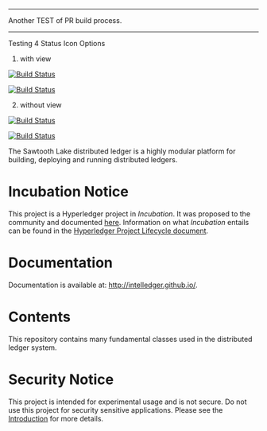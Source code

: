 
***

Another TEST of PR build process.

***

Testing 4 Status Icon Options

 1. with view

[![Build Status](http://54.85.138.100/job/core-mack-pr/badge/icon)](http://54.85.138.100/job/core-mack-pr/)

[![Build Status](http://54.85.138.100/buildStatus/icon?job=core-mack-pr)](http://54.85.138.100/job/core-mack-pr/)

 2. without view

[![Build Status](http://54.85.138.100/job/core-mack-pr/badge/icon)](http://54.85.138.100/job/core-mack-pr)

[![Build Status](http://54.85.138.100/buildStatus/icon?job=core-mack-pr)](http://54.85.138.100/job/core-mack-pr)


The Sawtooth Lake distributed ledger is a highly modular platform for building, deploying and
running distributed ledgers.

Incubation Notice
=================

This project is a Hyperledger project in _Incubation_. It was proposed to the 
community and documented [here](http://bit.ly/1T6eVBH). Information on what 
_Incubation_ entails can be found in the [Hyperledger Project Lifecycle document](https://goo.gl/4edNRc).

Documentation
=============

Documentation is available at: http://intelledger.github.io/.

Contents
========

This repository contains many fundamental classes used in the distributed ledger system.

Security Notice
===============
This project is intended for experimental usage and is not secure.
Do not use this project for security sensitive applications.
Please see the
[Introduction](http://intelledger.github.io/introduction.html)
for more details.

